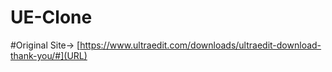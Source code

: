 # UE-Clone
#Original Site-> [https://www.ultraedit.com/downloads/ultraedit-download-thank-you/#](URL)
